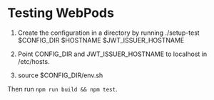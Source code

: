 # Testing WebPods

1. Create the configuration in a directory by running ./setup-test $CONFIG_DIR $HOSTNAME $JWT_ISSUER_HOSTNAME

2. Point CONFIG_DIR and JWT_ISSUER_HOSTNAME to localhost in /etc/hosts.

3. source $CONFIG_DIR/env.sh

Then run `npm run build && npm test`.

